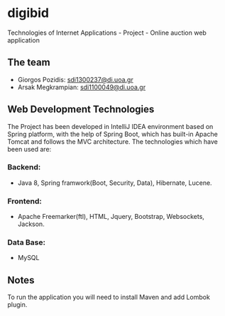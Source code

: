 # digibid
Technologies of Internet Applications - Project - Online auction web application

## The team

- Giorgos Pozidis:   sdi1300237@di.uoa.gr
- Arsak Megkrampian: sdi1100049@di.uoa.gr

## Web Development Technologies

The Project has been developed in IntelliJ IDEA environment based on Spring platform, with the help of Spring Boot, which has built-in Apache Tomcat and follows the MVC architecture. The technologies which have been used are:

### Βackend:
- Java 8, Spring framwork(Boot, Security, Data), Hibernate, Lucene.
### Frontend: 
- Apache Freemarker(ftl), HTML, Jquery, Bootstrap, Websockets, Jackson.
### Data Base:
- MySQL

## Notes
To run the application you will need to install Maven and add Lombok plugin.
